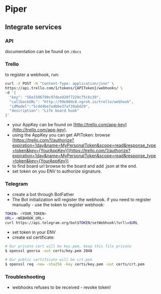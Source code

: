 # Piper

## Integrate services

### API

documentation can be found on `/docs`

### Trello

to register a webhook, run:

```bash
curl -X POST -H "Content-Type: application/json" \
https://api.trello.com/1/tokens/{APIToken}/webhooks/ \
-d '{
  "key": "56e1506799c97dea920f7229c75c6c39",
  "callbackURL": "http://99e80dc0.ngrok.io/trello/webhook",
  "idModel":"5cdd4be7a4bbe37af39abd29",
  "description": "Life board hook"
}'
```

- your AppKey can be found on [http://trello.com/app-key](http://trello.com/app-key).
- using the AppKey you can get APIToken: browse [https://trello.com/1/authorize?expiration=1day&name=MyPersonalToken&scope=read&response_type=token&key={YourAppKey}](https://trello.com/1/authorize?expiration=1day&name=MyPersonalToken&scope=read&response_type=token&key={YourAppKey})
- to find board url browse to the board and add .json at the end.
- set token on you ENV to authorize signature.

### Telegram

- create a bot through BotFather
- The Bot initialization will register the webhook. if you need to register manually - use the token to register webhook:

```bash
TOKEN= <YOUR_TOKEN>
URL= <WEBHOOK_URL>
curl https://api.telegram.org/bot$TOKEN/setWebhook\?url\=$URL
```

- set token in your ENV
- create ssl certificate:

```bash
# Our private cert will be key.pem, keep this file private
$ openssl genrsa -out certs/key.pem 2048

# Our public certificate will be crt.pem
$ openssl req -new -sha256 -key certs/key.pem -out certs/crt.pem
```

### Troubleshooting

- webhooks refuses to be received - revoke token!
